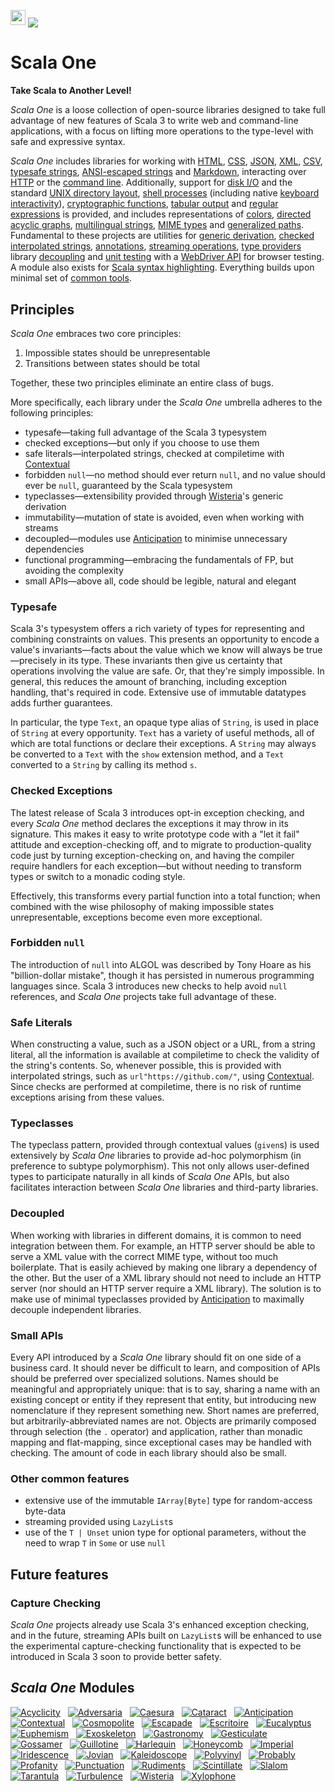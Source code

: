 [<img src="https://img.shields.io/discord/633198088311537684?color=8899f7&label=DISCORD&style=for-the-badge" height="24">](https://discord.gg/v7CjtbnwDq)
<img src="/doc/images/github.png" valign="middle">

# Scala One

**Take Scala to Another Level!**

_Scala One_ is a loose collection of open-source libraries designed to take full advantage of new
features of Scala 3 to write web and command-line applications, with a focus on lifting more
operations to the type-level with safe and expressive syntax.

_Scala One_ includes libraries for working with [HTML](https://github.com/propensive/honeycomb/),
[CSS](https://github.com/propensive/cataract/), [JSON](https://github.com/propensive/euphemism/),
[XML](https://github.com/propensive/xylophone/), [CSV](https://github.com/propensive/caesura/),
[typesafe strings](https://github.com/propensive/gossamer/),
[ANSI-escaped strings](https://github.com/propensive/escapade/) and
[Markdown](https://github.com/propensive/punctuation/), interacting over
[HTTP](https://github.com/propensive/scintillate/) or the
[command line](https://github.com/propensive/exoskeleton/). Additionally, support for
[disk I/O](https://github.com/propensive/jovian/) and the standard
[UNIX directory layout](https://github.com/propensive/imperial),
[shell processes](https://github.com/propensive/guillotine/) (including native
[keyboard interactivity](https://github.com/propensive/profanity/)),
[cryptographic functions](https://github.com/propensive/gastronomy/),
[tabular output](https://github.com/propensive/escritoire/) and
[regular expressions](https://github.com/propensive/kaleidoscope/) is provided, and includes
representations of [colors](https://github.com/propensive/iridescence/),
[directed acyclic graphs](https://github.com/propensive/acyclicity/),
[multilingual strings](https://github.com/propensive/cosmopolite/),
[MIME types](https://github.com/propensive/gesticulate/) and
[generalized paths](https://github.com/propensive/slalom/). Fundamental to these projects are
utilities for [generic derivation](https://github.com/propensive/wisteria/),
[checked interpolated strings](https://github.com/propensive/contextual/),
[annotations](https://github.com/propensive/adversaria/),
[streaming operations](https://github.com/propensive/turbulence),
[type providers](https://github.com/propensive/polyvinyl/)
library [decoupling](https://github.com/propensive/anticipation/) and
[unit testing](https://github.com/propensive/probably/) with a
[WebDriver API](https://github.com/propensive/tarantula/) for browser testing. A module also
exists for [Scala syntax highlighting](https://github.com/propensive/harlequin/). Everything
builds upon minimal set of [common tools](https://github.com/propensive/rudiments/).

## Principles

_Scala One_ embraces two core principles:
1. Impossible states should be unrepresentable
2. Transitions between states should be total

Together, these two principles eliminate an entire class of bugs.

More specifically, each library under the _Scala One_ umbrella adheres to the following principles:
- typesafe—taking full advantage of the Scala 3 typesystem
- checked exceptions—but only if you choose to use them
- safe literals—interpolated strings, checked at compiletime with
  [Contextual](https://github.com/propensive/contextual/)
- forbidden `null`—no method should ever return `null`, and no value should ever be `null`, guaranteed
  by the Scala typesystem
- typeclasses—extensibility provided through
  [Wisteria](https://github.com/propensive/wisteria/)'s generic derivation
- immutability—mutation of state is avoided, even when working with streams
- decoupled—modules use [Anticipation](https://github.com/propensive/anticipation/) to minimise
  unnecessary dependencies
- functional programming—embracing the fundamentals of FP, but avoiding the complexity
- small APIs—above all, code should be legible, natural and elegant

### Typesafe

Scala 3's typesystem offers a rich variety of types for representing and combining constraints on
values. This presents an opportunity to encode a value's invariants—facts about the value which we
know will always be true—precisely in its type. These invariants then give us certainty that
operations involving the value are safe. Or, that they're simply impossible. In general, this
reduces the amount of branching, including exception handling, that's required in code. Extensive
use of immutable datatypes adds further guarantees.

In particular, the type `Text`, an opaque type alias of `String`, is used in place of `String` at
every opportunity. `Text` has a variety of useful methods, all of which are total functions or
declare their exceptions. A `String` may always be converted to a `Text` with the `show` extension
method, and a `Text` converted to a `String` by calling its method `s`.

### Checked Exceptions

The latest release of Scala 3 introduces opt-in exception checking, and every _Scala One_ method declares
the exceptions it may throw in its signature. This makes it easy to write prototype code with
a "let it fail" attitude and exception-checking off, and to migrate to production-quality code just
by turning exception-checking on, and having the compiler require handlers for each exception—but
without needing to transform types or switch to a monadic coding style.

Effectively, this transforms every partial function into a total function; when combined with the
wise philosophy of making impossible states unrepresentable, exceptions become even more
exceptional.

### Forbidden `null`

The introduction of `null` into ALGOL was described by Tony Hoare as his "billion-dollar mistake",
though it has persisted in numerous programming languages since. Scala 3 introduces new checks to
help avoid `null` references, and _Scala One_ projects take full advantage of these.

### Safe Literals

When constructing a value, such as a JSON object or a URL, from a string literal, all the
information is available at compiletime to check the validity of the string's contents. So,
whenever possible, this is provided with interpolated strings, such as `url"https://github.com/"`,
using [Contextual](https://github.com/propensive/contextual/). Since checks are performed at
compiletime, there is no risk of runtime exceptions arising from these values.

### Typeclasses

The typeclass pattern, provided through contextual values (`given`s) is used extensively by
_Scala One_ libraries to provide ad-hoc polymorphism (in preference to subtype polymorphism). This not
only allows user-defined types to participate naturally in all kinds of _Scala One_ APIs, but also
facilitates interaction between _Scala One_ libraries and third-party libraries.

### Decoupled

When working with libraries in different domains, it is common to need integration between them.
For example, an HTTP server should be able to serve a XML value with the correct MIME type, without
too much boilerplate. That is easily achieved by making one library a dependency of the other. But
the user of a XML library should not need to include an HTTP server (nor should an HTTP server
require a XML library). The solution is to make use of minimal typeclasses provided by
[Anticipation](https://github.com/propensive/anticipation/) to maximally decouple independent
libraries.

### Small APIs

Every API introduced by a _Scala One_ library should fit on one side of a business card. It should never
be difficult to learn, and composition of APIs should be preferred over specialized solutions. Names
should be meaningful and appropriately unique: that is to say, sharing a name with an existing
concept or entity if they represent that entity, but introducing new nomenclature if they represent
something new. Short names are preferred, but arbitrarily-abbreviated names are not. Objects are
primarily composed through selection (the `.` operator) and application, rather than monadic mapping
and flat-mapping, since exceptional cases may be handled with checking. The amount of code in each
library should also be small.

### Other common features

- extensive use of the immutable `IArray[Byte]` type for random-access byte-data
- streaming provided using `LazyList`s
- use of the `T | Unset` union type for optional parameters, without the need to wrap `T` in `Some` or use `null`

## Future features

### Capture Checking

_Scala One_ projects already use Scala 3's enhanced exception checking, and in the future, streaming APIs
built on `LazyList`s will be enhanced to use the experimental capture-checking functionality that is
expected to be introduced in Scala 3 soon to provide better safety.

## _Scala One_ Modules

[![Acyclicity](https://github.com/propensive/acyclicity/raw/main/doc/images/128x128.png)](https://github.com/propensive/acyclicity/) &nbsp;
[![Adversaria](https://github.com/propensive/adversaria/raw/main/doc/images/128x128.png)](https://github.com/propensive/adversaria/) &nbsp;
[![Caesura](https://github.com/propensive/caesura/raw/main/doc/images/128x128.png)](https://github.com/propensive/caesura/) &nbsp;
[![Cataract](https://github.com/propensive/cataract/raw/main/doc/images/128x128.png)](https://github.com/propensive/cataract/) &nbsp;
[![Anticipation](https://github.com/propensive/anticipation/raw/main/doc/images/128x128.png)](https://github.com/propensive/anticipation/) &nbsp;
[![Contextual](https://github.com/propensive/contextual/raw/main/doc/images/128x128.png)](https://github.com/propensive/contextual/) &nbsp;
[![Cosmopolite](https://github.com/propensive/cosmopolite/raw/main/doc/images/128x128.png)](https://github.com/propensive/cosmopolite/) &nbsp;
[![Escapade](https://github.com/propensive/escapade/raw/main/doc/images/128x128.png)](https://github.com/propensive/escapade/) &nbsp;
[![Escritoire](https://github.com/propensive/escritoire/raw/main/doc/images/128x128.png)](https://github.com/propensive/escritoire/) &nbsp;
[![Eucalyptus](https://github.com/propensive/eucalyptus/raw/main/doc/images/128x128.png)](https://github.com/propensive/eucalyptus/) &nbsp;
[![Euphemism](https://github.com/propensive/euphemism/raw/main/doc/images/128x128.png)](https://github.com/propensive/euphemism/) &nbsp;
[![Exoskeleton](https://github.com/propensive/exoskeleton/raw/main/doc/images/128x128.png)](https://github.com/propensive/exoskeleton/) &nbsp;
[![Gastronomy](https://github.com/propensive/gastronomy/raw/main/doc/images/128x128.png)](https://github.com/propensive/gastronomy/) &nbsp;
[![Gesticulate](https://github.com/propensive/gesticulate/raw/main/doc/images/128x128.png)](https://github.com/propensive/gesticulate/) &nbsp;
[![Gossamer](https://github.com/propensive/gossamer/raw/main/doc/images/128x128.png)](https://github.com/propensive/gossamer/) &nbsp;
[![Guillotine](https://github.com/propensive/guillotine/raw/main/doc/images/128x128.png)](https://github.com/propensive/guillotine/) &nbsp;
[![Harlequin](https://github.com/propensive/harlequin/raw/main/doc/images/128x128.png)](https://github.com/propensive/harlequin/) &nbsp;
[![Honeycomb](https://github.com/propensive/honeycomb/raw/main/doc/images/128x128.png)](https://github.com/propensive/honeycomb/) &nbsp;
[![Imperial](https://github.com/propensive/imperial/raw/main/doc/images/128x128.png)](https://github.com/propensive/imperial/) &nbsp;
[![Iridescence](https://github.com/propensive/iridescence/raw/main/doc/images/128x128.png)](https://github.com/propensive/iridescence/) &nbsp;
[![Jovian](https://github.com/propensive/jovian/raw/main/doc/images/128x128.png)](https://github.com/propensive/jovian/) &nbsp;
[![Kaleidoscope](https://github.com/propensive/kaleidoscope/raw/main/doc/images/128x128.png)](https://github.com/propensive/kaleidoscope/) &nbsp;
[![Polyvinyl](https://github.com/propensive/polyvinyl/raw/main/doc/images/128x128.png)](https://github.com/propensive/polyvinyl/) &nbsp;
[![Probably](https://github.com/propensive/probably/raw/main/doc/images/128x128.png)](https://github.com/propensive/probably/) &nbsp;
[![Profanity](https://github.com/propensive/profanity/raw/main/doc/images/128x128.png)](https://github.com/propensive/profanity/) &nbsp;
[![Punctuation](https://github.com/propensive/punctuation/raw/main/doc/images/128x128.png)](https://github.com/propensive/punctuation/) &nbsp;
[![Rudiments](https://github.com/propensive/rudiments/raw/main/doc/images/128x128.png)](https://github.com/propensive/rudiments/) &nbsp;
[![Scintillate](https://github.com/propensive/scintillate/raw/main/doc/images/128x128.png)](https://github.com/propensive/scintillate/) &nbsp;
[![Slalom](https://github.com/propensive/slalom/raw/main/doc/images/128x128.png)](https://github.com/propensive/slalom/) &nbsp;
[![Tarantula](https://github.com/propensive/tarantula/raw/main/doc/images/128x128.png)](https://github.com/propensive/tarantula/) &nbsp;
[![Turbulence](https://github.com/propensive/turbulence/raw/main/doc/images/128x128.png)](https://github.com/propensive/turbulence/) &nbsp;
[![Wisteria](https://github.com/propensive/wisteria/raw/main/doc/images/128x128.png)](https://github.com/propensive/wisteria/) &nbsp;
[![Xylophone](https://github.com/propensive/xylophone/raw/main/doc/images/128x128.png)](https://github.com/propensive/xylophone/) &nbsp;

